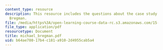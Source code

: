 ```yaml
---
content_type: resource
description: This resource includes the questions about the case study of Michael
  Bregman.
file: /media/https%3A/open-learning-course-data-rc.s3.amazonaws.com/15-810-marketing-management-fall-2004/b64ae78017b4c181a9102d4955cab5a4_michael_bregman.pdf
file_type: application/pdf
resourcetype: Document
title: michael_bregman.pdf
uid: b64ae780-17b4-c181-a910-2d4955cab5a4
---
```

